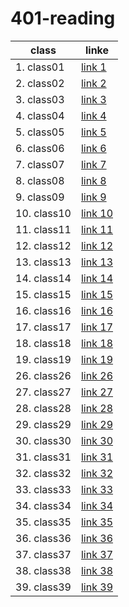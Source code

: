 
# 401-reading

class | linke
-------------|-------------
1. class01   | [link 1](class-01.md)
2. class02   | [link 2](class-02.md)
3. class03   | [link 3](class-03.md)
4. class04   | [link 4](class-04.md)
5. class05   | [link 5](class-05.md)
6. class06   | [link 6](class-06.md)
7. class07   | [link 7](class-07.md)
8. class08   | [link 8](class-08.md)
9. class09   | [link 9](class-09.md)
10. class10  | [link 10](class-10.md)
11. class11  | [link 11](class-11.md)
12. class12  | [link 12](class-12.md)
13. class13  | [link 13](class-13.md)
14. class14  | [link 14](class-14.md)
15. class15  | [link 15](class-15.md)
16. class16  | [link 16](class-16.md)
17. class17  | [link 17](class-17.md)
18. class18  | [link 18](class-18.md)
19. class19  | [link 19](class-19.md)
26. class26  | [link 26](class-26.md)
27. class27  | [link 27](class-27.md)
28. class28  | [link 28](class-28.md)
29. class29  | [link 29](class-29.md)
30. class30  | [link 30](class-30.md)
31. class31  | [link 31](class-31.md)
32. class32  | [link 32](class-32.md)
33. class33  | [link 33](class-33.md)
34. class34  | [link 34](class-34.md)
35. class35  | [link 35](class-35.md)
36. class36  | [link 36](class-36.md)
37. class37  | [link 37](class-37.md)
38. class38  | [link 38](class-38.md)
39. class39  | [link 39](class-39.md)

